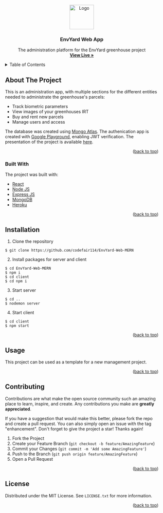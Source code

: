 <div id="top"></div>

<br />
<div align="center">
  <a href="https://github.com/codefair114">
    <img src="https://i.ibb.co/vsnJKbD/1588258.png" alt="Logo" width="80" height="80">
  </a>

  <h3 align="center">EnvYard Web App</h3>

  <p align="center">
    The administration platform for the EnvYard greenhouse project
    <br />
    <a href="https://envyaard.herokuapp.com/"><strong>View Live »</strong></a>
    <br />
  </p>
</div>



<!-- TABLE OF CONTENTS -->
<details>
  <summary>Table of Contents</summary>
  <ol>
    <li>
      <a href="#about-the-project">About The Project</a>
      <ul>
        <li><a href="#built-with">Built With</a></li>
      </ul>
    </li>
    <li>
      <a href="#installation">Installation</a>
    </li>
    <li><a href="#usage">Usage</a></li>
    <li><a href="#contributing">Contributing</a></li>
    <li><a href="#license">License</a></li>
  </ol>
</details>



<!-- ABOUT THE PROJECT -->
## About The Project

This is an administration app, with multiple sections for the different entities needed to administrate the greenhouse's parcels:
  - Track biometric parameters
  - View images of your greenhouses IRT
  - Buy and rent new parcels
  - Manage users and access

The database was created using [Mongo Atlas](https://www.mongodb.com/atlas/database). The authenication app is created with [Google Playground](https://developers.google.com/oauthplayground/), enabling JWT verification. The presentation of the project is available [here](https://app.slidebean.com/p/mnv80cdywq/EnvYard-Startup).

<p align="right">(<a href="#top">back to top</a>)</p>



### Built With

The project was built with:

* [React](https://reactjs.org/)
* [Node JS](https://nodejs.org/en/)
* [Express JS](https://expressjs.com/)
* [MongoDB](https://www.mongodb.com/)
* [Heroku](https://www.heroku.com/about)

<p align="right">(<a href="#top">back to top</a>)</p>


## Installation

1. Clone the repository
```
$ git clone https://github.com/codefair114/EnvYard-Web-MERN
```

2. Install packages for server and client

```
$ cd EnvYard-Web-MERN
$ npm i
$ cd client
$ cd npm i
```

3. Start server
```
$ cd ..
$ nodemon server
```

4. Start client
```
$ cd client
$ npm start
```

<p align="right">(<a href="#top">back to top</a>)</p>



<!-- USAGE EXAMPLES -->
## Usage

This project can be used as a template for a new management project.


<p align="right">(<a href="#top">back to top</a>)</p>

<!-- CONTRIBUTING -->
## Contributing

Contributions are what make the open source community such an amazing place to learn, inspire, and create. Any contributions you make are **greatly appreciated**.

If you have a suggestion that would make this better, please fork the repo and create a pull request. You can also simply open an issue with the tag "enhancement".
Don't forget to give the project a star! Thanks again!

1. Fork the Project
2. Create your Feature Branch (`git checkout -b feature/AmazingFeature`)
3. Commit your Changes (`git commit -m 'Add some AmazingFeature'`)
4. Push to the Branch (`git push origin feature/AmazingFeature`)
5. Open a Pull Request


<p align="right">(<a href="#top">back to top</a>)</p>

<!-- LICENSE -->
## License

Distributed under the MIT License. See `LICENSE.txt` for more information.


<p align="right">(<a href="#top">back to top</a>)</p>

